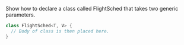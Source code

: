 Show how to declare a class called FlightSched that takes two generic parameters.
```java
class FlightSched<T, V> {
  // Body of class is then placed here.
}
```
